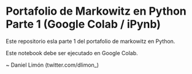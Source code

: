# Portafolio de Markowitz en Python Parte 1 (Google Colab / iPynb)

Este repositorio esla parte 1 del portafolio de markowitz en Python.

Este notebook debe ser ejecutado en Google Colab.

~ Daniel Limón (twitter.com/dlimon_)